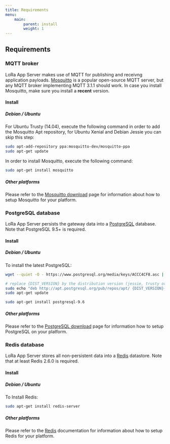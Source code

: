 ```yaml
---
title: Requirements
menu:
    main:
        parent: install
        weight: 1
---
```


## Requirements


### MQTT broker

LoRa App Server makes use of MQTT for publishing and receivng application
payloads. [Mosquitto](http://mosquitto.org/) is a popular open-source MQTT
server, but any MQTT broker implementing MQTT 3.1.1 should work. 
In case you install Mosquitto, make sure you install a **recent** version.

#### Install

##### Debian / Ubuntu

For Ubuntu Trusty (14.04), execute the following command in order to add the
Mosquitto Apt repository, for Ubuntu Xenial and Debian Jessie you can skip
this step:

```bash
sudo apt-add-repository ppa:mosquitto-dev/mosquitto-ppa
sudo apt-get update
```

In order to install Mosquitto, execute the following command:

```bash
sudo apt-get install mosquitto
```

##### Other platforms

Please refer to the [Mosquitto download](https://mosquitto.org/download/) page
for information about how to setup Mosquitto for your platform.

### PostgreSQL database

LoRa App Server persists the gateway data into a
[PostgreSQL](https://www.postgresql.org) database. Note that PostgreSQL 9.5+
is required.

#### Install 

##### Debian / Ubuntu

To install the latest PostgreSQL:

```bash
wget --quiet -O - https://www.postgresql.org/media/keys/ACCC4CF8.asc | sudo apt-key add -

# replace {DIST_VERSION} by the distribution version (jessie, trusty or xenial)
sudo echo "deb http://apt.postgresql.org/pub/repos/apt/ {DIST_VERSION}-pgdg main" | sudo tee /etc/apt/sources.list.d/pgdg.list
sudo apt-get update

sudo apt-get install postgresql-9.6
```

##### Other platforms

Please refer to the [PostgreSQL download](https://www.postgresql.org/download/)
page for information how to setup PostgreSQL on your platform.

### Redis database

LoRa App Server stores all non-persistent data into a
[Redis](http://redis.io/) datastore. Note that at least Redis 2.6.0
is required.

#### Install 

##### Debian / Ubuntu

To Install Redis:

```bash
sudo apt-get install redis-server
```

##### Other platforms

Please refer to the [Redis](https://redis.io/) documentation for information
about how to setup Redis for your platform.
